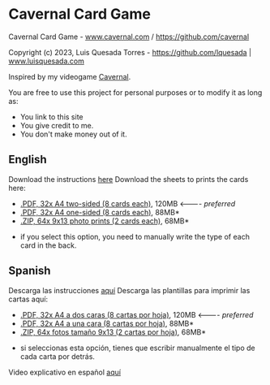 # Cavernal Card Game
Cavernal Card Game - www.cavernal.com / https://github.com/cavernal

Copyright (c) 2023, Luis Quesada Torres - https://github.com/lquesada | www.luisquesada.com

Inspired by my videogame [Cavernal](https://cavernal.github.io/cavernal/).

You are free to use this project for personal purposes or to modify it as long as:
- You link to this site
- You give credit to me.
- You don't make money out of it.

English
-------

Download the instructions [here]()
Download the sheets to prints the cards here:
- [.PDF, 32x A4 two-sided (8 cards each)](https://github.com/cavernal/cavernal-card-game/releases/download/cavernal1.0/printa4-two-sided.pdf), 120MB <---- *preferred*
- [.PDF, 32x A4 one-sided (8 cards each)](https://github.com/cavernal/cavernal-card-game/releases/download/cavernal1.0/printa4-one-sided.pdf), 88MB*
- [.ZIP, 64x 9x13 photo prints (2 cards each)](https://github.com/cavernal/cavernal-card-game/releases/download/cavernal1.0/printpairs9x13.zip), 68MB*

* if you select this option, you need to manually write the type of each card in the back.
  
Spanish
-------

Descarga las instrucciones [aquí]()
Descarga las plantillas para imprimir las cartas aquí:
- [.PDF, 32x A4 a dos caras (8 cartas por hoja)](https://github.com/cavernal/cavernal-card-game/releases/download/cavernal1.0/printa4-two-sided.pdf), 120MB <---- *preferred*
- [.PDF, 32x A4 a una cara (8 cartas por hoja)](https://github.com/cavernal/cavernal-card-game/releases/download/cavernal1.0/printa4-one-sided.pdf), 88MB*
- [.ZIP, 64x fotos tamaño 9x13 (2 cartas por hoja)](https://github.com/cavernal/cavernal-card-game/releases/download/cavernal1.0/printpairs9x13.zip), 68MB*

* si seleccionas esta opción, tienes que escribir manualmente el tipo de cada carta por detrás.

Video explicativo en español [aquí]()
